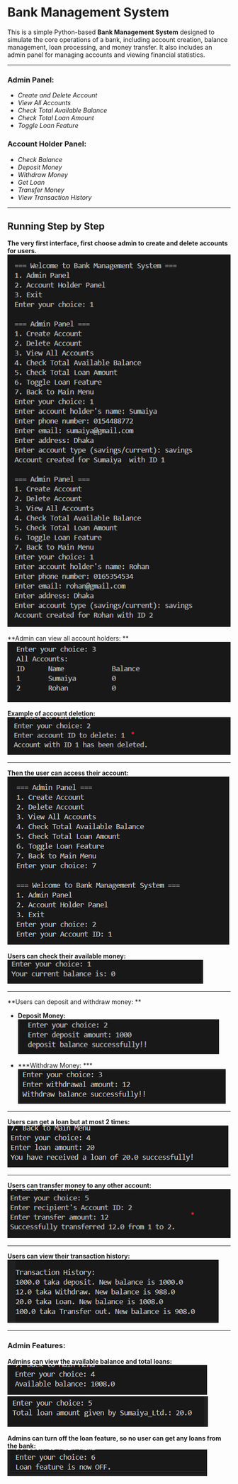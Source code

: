 # Bank Management System

This is a simple Python-based **Bank Management System** designed to simulate the core operations of a bank, including account creation, balance management, loan processing, and money transfer. It also includes an admin panel for managing accounts and viewing financial statistics.

---

### Admin Panel:
- *Create and Delete Account*
- *View All Accounts*
- *Check Total Available Balance*
- *Check Total Loan Amount*
- *Toggle Loan Feature*

### Account Holder Panel:
- *Check Balance*
- *Deposit Money*
- *Withdraw Money*
- *Get Loan*
- *Transfer Money*
- *View Transaction History*

---

## Running Step by Step

**The very first interface, first choose admin to create and delete accounts for users.**
![Step 1](./assets/1.png)

**Admin can view all account holders:  **
![Step 2](./assets/2.1.png)

**Example of account deletion:**  
![Delete Account](./assets/del.png)

---

**Then the user can access their account:**  
![Step 2](./assets/2.2.png)

**Users can check their available money:**  
![Step 3](./assets/3.1.png)

---

**Users can deposit and withdraw money: ** 
- **Deposit Money:**  
  ![Deposit](./assets/3.2.png)
  
- ***Withdraw Money:  ***
  ![Withdraw](./assets/4.1.png)

---

**Users can get a loan but at most 2 times:**  
![Get Loan](./assets/4.4.png)

---

**Users can transfer money to any other account:**  
![Transfer Money](./assets/trans.png)

---

**Users can view their transaction history:**  
![Transaction History](./assets/6.1.png)

---

### Admin Features:

**Admins can view the available balance and total loans:**  
![Total Balance](./assets/totBal.png)  
![Total Loan](./assets/5.2.png)

**Admins can turn off the loan feature, so no user can get any loans from the bank:**  
![Toggle Loan](./assets/6.2.png)
